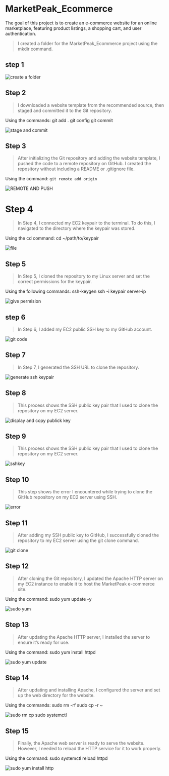 # MarketPeak_Ecommerce




The goal of this project is to create an e-commerce website for an online marketplace, featuring product listings, a shopping cart, and user authentication.

> I created a folder for the MarketPeak_Ecommerce project using the mkdir command.

## step 1

![create a folder](./img/1.git%20mkdir%20and%20git%20init.png)

## Step 2

> I downloaded a website template from the recommended source, then staged and committed it to the Git repository.

Using the commands:
git add .
git config
git commit

![stage and commit](./img/2.%20git%20add%20config%20and%20commit.png)


## Step 3 

> After initializing the Git repository and adding the website template, I pushed the code to a remote repository on GitHub. I created the repository without including a README or .gitignore file.

Using the command:
`git remote add origin` 

![REMOTE AND PUSH](./img/3.%20git%20remote%20git%20push.png)


# Step 4 

 > In Step 4, I connected my EC2 keypair to the terminal. To do this, I navigated to the directory where the keypair was stored.

Using the cd command:
cd ~/path/to/keypair

 ![file ](./img/4.cd%20download%20to%20find%20the%20file.png)


 ## Step 5 

 > In Step 5, I cloned the repository to my Linux server and set the correct permissions for the keypair.

Using the following commands:
ssh-keygen
ssh -i keypair server-ip

![give permision](./img/5.give%20permision%20and%20execute.png)


## step 6 

> In Step 6, I added my EC2 public SSH key to my GitHub account.


![git code](./img/6.%20git%20code%20.png)


## Step 7 

> In Step 7, I generated the SSH URL to clone the repository.




![generate ssh keypair](./img/07.%20generate%20ssh%20keypair.png)



## Step 8 

> This process shows the SSH public key pair that I used to clone the repository on my EC2 server.





![display and copy publick key](./img/8.display%20and%20copy%20publick%20key.png)




## Step 9

> This process shows the SSH public key pair that I used to clone the repository on my EC2 server.




![sshkey](./img/9.%20mysshkey.png)



## Step 10 

> This step shows the error I encountered while trying to clone the GitHub repository on my EC2 server using SSH.


![error](./img/10.Error.png)



## Step 11 

> After adding my SSH public key to GitHub, I successfully cloned the repository to my EC2 server using the git clone command.


![git clone](./img/11.%20git%20clone%20.png)



## Step 12 

> After cloning the Git repository, I updated the Apache HTTP server on my EC2 instance to enable it to host the MarketPeak e-commerce site.

Using the command:
sudo yum update -y





![sudo yum](./img/12.sudo%20yum%20update%20-y.png)



## Step 13 

> After updating the Apache HTTP server, I installed the server to ensure it’s ready for use.

Using the command:
sudo yum install httpd




![sudo yum update](./img/13.sudo%20yum%20install%20httpd.png)



## Step 14

> After updating and installing Apache, I configured the server and set up the web directory for the website.

Using the commands:
sudo rm -rf
sudo cp -r ~




![sudo rm cp sudo systemctl](./img/13.sudo%20rm%20cp%20sudo%20systemctl.png)


## Step 15

> Finally, the Apache web server is ready to serve the website. However, I needed to reload the HTTP service for it to work properly.

Using the command:
sudo systemctl reload httpd

![sudo yum install http](./img/13.sudo%20yum%20install%20httpd.png)
